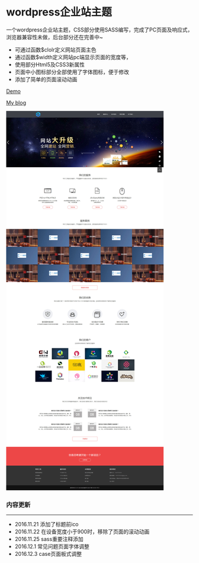 # wordpress企业站主题
一个wordpress企业站主题，CSS部分使用SASS编写，完成了PC页面及响应式，浏览器兼容性未做，后台部分还在完善中~
* 可通过函数$clolr定义网站页面主色
* 通过函数$width定义网站pc端显示页面的宽度等，
* 使用部分Html5及CSS3新属性
* 页面中小图标部分全部使用了字体图标，便于修改
* 添加了简单的页面滚动动画

[Demo](http://www.qianxiaoduan.com/wz/qd)

[My blog](http://www.qianxiaoduan.com/)

![wordpress企业站模板](https://raw.githubusercontent.com/bin248163/qd/master/images/home.jpg)

### 内容更新
______
* 2016.11.21 添加了标题前ico 
* 2016.11.22 在设备宽度小于900时，移除了页面的滚动动画
* 2016.11.25 sass重要注释添加
* 2016.12.1 常见问题页面字体调整
* 2016.12.3 case页面板式调整
